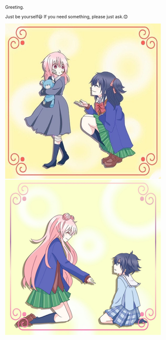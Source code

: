 Greeting.

Just be yourself😃 If you need something, please just ask.😊

[![Greeting](https://github.com/JonathanSum/JonathanSum/blob/master/112.jpg?raw=true)](https://github.com/JonathanSum/)
[![Greeting|50%](https://github.com/JonathanSum/JonathanSum/blob/master/111.jpg?raw=true)](https://github.com/JonathanSum/)


